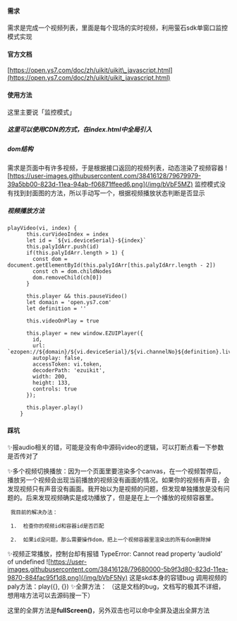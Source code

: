 #### 需求
需求是完成一个视频列表，里面是每个现场的实时视频，利用萤石sdk单窗口监控模式实现

#### 官方文档
[https://open.ys7.com/doc/zh/uikit/uikit\_javascript.html](https://open.ys7.com/doc/zh/uikit/uikit_javascript.html)

#### 使用方法
这里主要说「监控模式」
##### 这里可以使用CDN的方式，在index.html中全局引入
##### dom结构
需求是页面中有许多视频，于是根据接口返回的视频列表，动态渲染了视频容器
![https://user-images.githubusercontent.com/38416128/79679979-39a5bb00-823d-11ea-94ab-f06871ffeed6.png](/img/bVbF5MZ)
    监控模式没有找到封面图的方法，所以手动写一个，根据视频播放状态判断是否显示
##### 视频播放方法
````
playVideo(vi, index) {
      this.curVideoIndex = index
      let id = `${vi.deviceSerial}-${index}`
      this.palyIdArr.push(id)
      if(this.palyIdArr.length > 1) {
        const dom = document.getElementById(this.palyIdArr[this.palyIdArr.length - 2])
        const ch = dom.childNodes
        dom.removeChild(ch[0])
      }
      
      this.player && this.pauseVideo()
      let domain = 'open.ys7.com'
      let definition = ''
      
      this.videoOnPlay = true
      
      this.player = new window.EZUIPlayer({
        id,
        url: `ezopen://${domain}/${vi.deviceSerial}/${vi.channelNo}${definition}.live`,
        autoplay: false,
        accessToken: vi.token,
        decoderPath: 'ezuikit',
        width: 200,
        height: 133,
        controls: true
      });

      this.player.play()
    }
````

#### 踩坑
✨报audio相关的错，可能是没有命中源码video的逻辑，可以打断点看一下参数是否传对了

✨多个视频切换播放：因为一个页面里要渲染多个canvas，在一个视频暂停后，播放另一个视频会出现当前播放的视频没有画面的情况。如果你的视频有声音，会发现视频只有声音没有画面。我开始以为是视频的问题，但发现单独播放是没有问题的。后来发现视频确实是成功播放了，但是是在上一个播放的视频容器里。

     我目前的解决办法：

     1.  检查你的视频id和容器id是否匹配
    
     2.  如果id没问题，那么需要操作dom，把上一个视频容器里渲染出的所有dom删除掉
    

✨视频正常播放，控制台却有报错 TypeError: Cannot read property ‘audioId’ of undefined
![https://user-images.githubusercontent.com/38416128/79680000-5b9f3d80-823d-11ea-9870-884fac95f1d8.png](/img/bVbF5Ny)
这是skd本身的容错bug
    调用视频的paly方法：play({}, {})
✨全屏方法：
    （这是文档的bug，文档写的极其不详细，想用啥方法可以去源码搜一下）

这里的全屏方法是**fullScreen()**，另外双击也可以命中全屏及退出全屏方法
